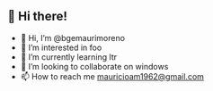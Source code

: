 ## 👋 Hi there!

- 👋 Hi, I’m @bgemaurimoreno
- 👀 I’m interested in foo
- 🌱 I’m currently learning ltr
- 💞️ I’m looking to collaborate on windows
- 📫 How to reach me mauricioam1962@gmail.com

<!---
bgemaurimoreno/bgemaurimoreno is a ✨ special ✨ repository because its `README.md` (this file) appears on your GitHub profile.
You can click the Preview link to take a look at your changes.
--->
